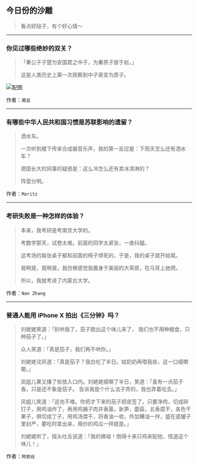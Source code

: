 ## 今日份的沙雕

> 看点好段子，有个好心情～


 
---

### 你见过哪些绝妙的双关？

> 「秦公子子楚为安国君之中子，为秦质子居于赵。」
> 
> 这是人类历史上第一次观察到中子衰变为质子。



![配图](http://pic3.zhimg.com/70/v2-f53da2381dc985d63c99e8b7fd018622_b.jpg)


作者：`蔺且`

---

### 有哪些中华人民共和国习惯是苏联影响的遗留？

> 洒水车。
> 
> 一次听到楼下传来合成器音乐声，我的第一反应是：下雨天怎么还有洒水车？
> 
> 德国长大的同事的疑惑是：这么冷怎么还有卖冰淇淋的？
> 
> 阵营分明。


作者：`Moritz`

---

### 考研失败是一种怎样的体验？

> 本来，我考研是考南京大学的。
> 
> 考数学那天，试卷太难。前面的同学太紧张，一直抖腿。
> 
> 这考场的每张桌子都和前面的椅子焊死的，于是，我的桌子就开始晃。
> 
> 晃啊晃，晃啊晃，我仿佛感觉我置身于美丽的大草原，在马背上驰骋。
> 
> 所以，我就考进了内蒙古大学。


作者：`Nan Zhang`

---

### 普通人能用 iPhone X 拍出《三分钟》吗？

> 刘姥姥笑道：「别哄我了，茄子跑出这个味儿来了， 我们也不用种粮食，只种茄子了。」
> 
> 众人笑道：「真是茄子，我们再不哄你。」
> 
> 刘姥姥诧异道：「真是茄子？我白吃了半日。姑奶奶再喂我些，这一口细嚼嚼。」
> 
> 凤姐儿果又搛了些放入口内。刘姥姥细嚼了半日，笑道：「虽有一点茄子香，只是还不象是茄子。 告诉我是个什么法子弄的，我也弄着吃去。」
> 
> 凤姐儿笑道：「这也不难。你把才下来的茄子把皮签了，只要净肉，切成碎钉子，用鸡油炸了，再用鸡脯子肉并香菌，新笋，蘑菇，五香腐干，各色干果子，俱切成丁子，用鸡汤煨干，将香油一收，外加糟油一拌，盛在瓷罐子里封严，要吃时拿出来，用炒的鸡瓜一拌就是。」
> 
> 刘姥姥听了，摇头吐舌说道：「我的佛祖！倒得十来只鸡来配他，怪道这个味儿！」


作者：`阿依谷`